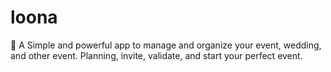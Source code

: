 # loona
🎉 A Simple and powerful app to manage and organize your event, wedding, and other event. Planning, invite, validate, and start your perfect event.
